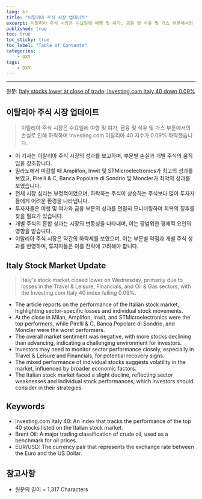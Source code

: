 ```yaml
---
lang: kr
title: "이탈리아 주식 시장 업데이트"
excerpt: 이탈리아 주식 시장은 수요일에 여행 및 여가, 금융 및 석유 및 가스 부문에서의 손실로 인해 하락하며 Investing.com 이탈리아 40 지수가 0.09% 하락했습니다.
published: true
toc: true
toc_sticky: true
toc_label: "Table of Contents"
categories:
    - DXY
tags:
    - DXY
---
```


---

  원문: [Italy stocks lower at close of trade; Investing.com Italy 40 down 0.09%](https://www.investing.com/news/stock-market-news/italy-stocks-lower-at-close-of-trade-investingcom-italy-40-down-009-3788616)

## 이탈리아 주식 시장 업데이트

> 이탈리아 주식 시장은 수요일에 여행 및 여가, 금융 및 석유 및 가스 부문에서의 손실로 인해 하락하며 Investing.com 이탈리아 40 지수가 0.09% 하락했습니다.


- 이 기사는 이탈리아 주식 시장의 성과를 보고하며, 부문별 손실과 개별 주식의 움직임을 강조합니다.
- 밀라노에서 마감할 때 Amplifon, Inwit 및 STMicroelectronics가 최고의 성과를 보였고, Pirelli & C, Banca Popolare di Sondrio 및 Moncler가 최악의 성과를 보였습니다.
- 전체 시장 심리는 부정적이었으며, 하락하는 주식이 상승하는 주식보다 많아 투자자들에게 어려운 환경을 나타냅니다.
- 투자자들은 여행 및 여가와 금융 부문의 성과를 면밀히 모니터링하여 회복의 징후를 찾을 필요가 있습니다.
- 개별 주식의 혼합 성과는 시장의 변동성을 나타내며, 이는 광범위한 경제적 요인의 영향을 받습니다.
- 이탈리아 주식 시장은 약간의 하락세를 보였으며, 이는 부문별 약점과 개별 주식 성과를 반영하며, 투자자들은 이를 전략에 고려해야 합니다.

## Italy Stock Market Update

> Italy's stock market closed lower on Wednesday, primarily due to losses in the Travel & Leisure, Financials, and Oil & Gas sectors, with the Investing.com Italy 40 index falling 0.09%.


- The article reports on the performance of the Italian stock market, highlighting sector-specific losses and individual stock movements.
- At the close in Milan, Amplifon, Inwit, and STMicroelectronics were the top performers, while Pirelli & C, Banca Popolare di Sondrio, and Moncler were the worst performers.
- The overall market sentiment was negative, with more stocks declining than advancing, indicating a challenging environment for investors.
- Investors may need to monitor sector performance closely, especially in Travel & Leisure and Financials, for potential recovery signs.
- The mixed performance of individual stocks suggests volatility in the market, influenced by broader economic factors.
- The Italian stock market faced a slight decline, reflecting sector weaknesses and individual stock performances, which investors should consider in their strategies.

## Keywords

- Investing.com Italy 40: An index that tracks the performance of the top 40 stocks listed on the Italian stock market.
- Brent Oil: A major trading classification of crude oil, used as a benchmark for oil prices.
- EUR/USD: The currency pair that represents the exchange rate between the Euro and the US Dollar.

## 참고사항

- 원문의 길이 = 1,317 Characters

